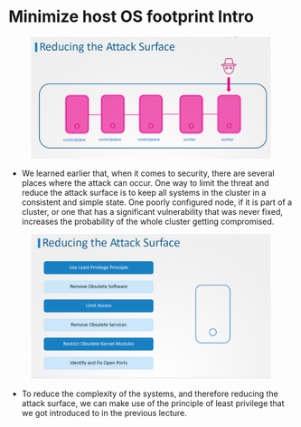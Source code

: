 # Minimize host OS footprint Intro

<figure><img src="../.gitbook/assets/image (19).png" alt=""><figcaption></figcaption></figure>

* We learned earlier that, when it comes to security, there are several places where the attack can occur. One way to limit the threat and reduce the attack surface is to keep all systems in the cluster in a consistent and simple state. One poorly configured node, if it is part of a cluster, or one that has a significant vulnerability that was never fixed, increases the probability of the whole cluster getting compromised.

<figure><img src="../.gitbook/assets/image (20).png" alt=""><figcaption></figcaption></figure>

* To reduce the complexity of the systems, and therefore reducing the attack surface, we can make use of the principle of least privilege that we got introduced to in the previous lecture.
